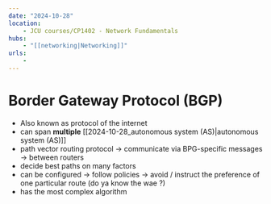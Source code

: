 ```yaml
---
date: "2024-10-28"
location: 
    - JCU courses/CP1402 - Network Fundamentals
hubs: 
    - "[[networking|Networking]]"
urls:
    - 
---
```


# Border Gateway Protocol (BGP)
+ Also known as protocol of the internet
+ can span **multiple** [[2024-10-28_autonomous system (AS)|autonomous system (AS)]]
+ path vector routing protocol -> communicate via BPG-specific messages -> between routers
+ decide best paths on many factors 
+ can be configured -> follow policies -> avoid / instruct the preference of one particular route (do ya know the wae ?)
+ has the most complex algorithm

